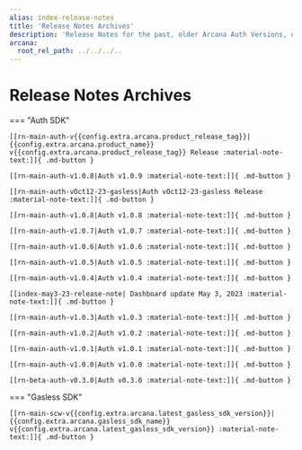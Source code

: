 ```yaml
---
alias: index-release-notes
title: 'Release Notes Archives'
description: 'Release Notes for the past, older Arcana Auth Versions, only for reference. Note these are not supported anymore.'
arcana:
  root_rel_path: ../../../..
---
```


# Release Notes Archives

=== "Auth SDK"

    [[rn-main-auth-v{{config.extra.arcana.product_release_tag}}|{{config.extra.arcana.product_name}}  v{{config.extra.arcana.product_release_tag}} Release :material-note-text:]]{ .md-button }

    [[rn-main-auth-v1.0.8|Auth v1.0.9 :material-note-text:]]{ .md-button }

    [[rn-main-auth-vOct12-23-gasless|Auth vOct12-23-gasless Release :material-note-text:]]{ .md-button }

    [[rn-main-auth-v1.0.8|Auth v1.0.8 :material-note-text:]]{ .md-button }

    [[rn-main-auth-v1.0.7|Auth v1.0.7 :material-note-text:]]{ .md-button }

    [[rn-main-auth-v1.0.6|Auth v1.0.6 :material-note-text:]]{ .md-button }

    [[rn-main-auth-v1.0.5|Auth v1.0.5 :material-note-text:]]{ .md-button }

    [[rn-main-auth-v1.0.4|Auth v1.0.4 :material-note-text:]]{ .md-button }

    [[index-may3-23-release-note| Dashboard update May 3, 2023 :material-note-text:]]{ .md-button }

    [[rn-main-auth-v1.0.3|Auth v1.0.3 :material-note-text:]]{ .md-button }

    [[rn-main-auth-v1.0.2|Auth v1.0.2 :material-note-text:]]{ .md-button }

    [[rn-main-auth-v1.0.1|Auth v1.0.1 :material-note-text:]]{ .md-button }

    [[rn-main-auth-v1.0.0|Auth v1.0.0 :material-note-text:]]{ .md-button }

    [[rn-beta-auth-v0.3.0|Auth v0.3.0 :material-note-text:]]{ .md-button }


=== "Gasless SDK"

    [[rn-main-scw-v{{config.extra.arcana.latest_gasless_sdk_version}}|{{config.extra.arcana.gasless_sdk_name}} v{{config.extra.arcana.latest_gasless_sdk_version}} :material-note-text:]]{ .md-button }